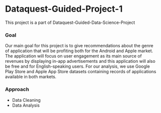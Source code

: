 # Dataquest-Guided-Project-1
This project is a part of Dataquest-Guided-Data-Science-Project

### Goal
Our main goal for this project is to give recommendations about the genre of application that will be profiting both for the Android and Apple market. The application will focus on user engagement as its main source of revenues by displaying in-app advertisements and this application will also be free and for English-speaking users. For our analysis, we use Google Play Store and Apple App Store datasets containing records of applications available in both markets.

### Approach 
* Data Cleaning
* Data Analysis

